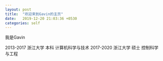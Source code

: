 ```yaml
---
layout: post
title:  "欢迎来到Gavin的主页"
date:   2019-12-20 21:03:36 +0530
categories: self
---
```


我是Gavin

2013-2017 浙江大学 本科 计算机科学与技术
2017-2020 浙江大学 硕士 控制科学与工程


